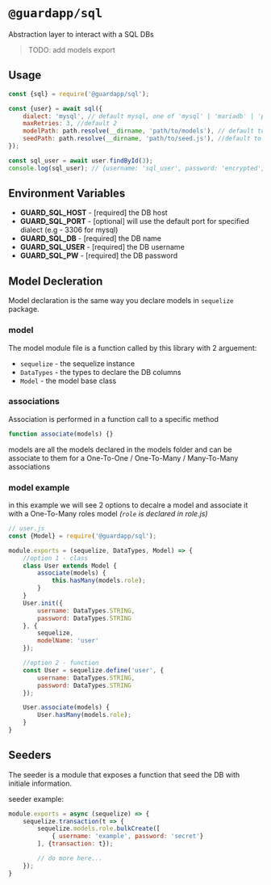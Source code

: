 # `@guardapp/sql`

Abstraction layer to interact with a SQL DBs

> TODO: add models export

## Usage

```javascript
const {sql} = require('@guardapp/sql');

const {user} = await sql({
    dialect: 'mysql', // default mysql, one of 'mysql' | 'mariadb' | 'postgres' | 'mssql'
    maxRetries: 3, //default 2
    modelPath: path.resolve(__dirname, 'path/to/models'), // default to "/models/sql"
    seedPath: path.resolve(__dirname, 'path/to/seed.js'), //default to "seeders/sql.js"
});

const sql_user = await user.findById(3);
console.log(sql_user); // {username: 'sql_user', password: 'encrypted'}
```


## Environment Variables

- **GUARD_SQL_HOST**    - [required] the DB host
- **GUARD_SQL_PORT**   - [optional] will use the default port for specified dialect (e.g - 3306 for mysql)
- **GUARD_SQL_DB**      - [required] the DB name
- **GUARD_SQL_USER**    - [required] the DB username
- **GUARD_SQL_PW**      - [required] the DB password

## Model Decleration

Model declaration is the same way you declare models in `sequelize` package.

### model

The model module file is a function called by this library with 2 arguement:
- `sequelize` - the sequelize instance
- `DataTypes` - the types to declare the DB columns
- `Model`     - the model base class

### associations

Association is performed in a function call to a specific method
```javascript
function associate(models) {}
```
models are all the models declared in the models folder and can be associate to them for a One-To-One / One-To-Many / Many-To-Many associations

### model example

in this example we will see 2 options to decalre a model and associate it with a One-To-Many roles model *(`role` is declared in role.js)*

```javascript
// user.js
const {Model} = require('@guardapp/sql');

module.exports = (sequelize, DataTypes, Model) => {
    //option 1 - class
    class User extends Model {
        associate(models) {
            this.hasMany(models.role);
        }
    }
    User.init({
        username: DataTypes.STRING,
        password: DataTypes.STRING
    }, {
        sequelize,
        modelName: 'user'
    });

    //option 2 - function
    const User = sequelize.define('user', {
        username: DataTypes.STRING,
        password: DataTypes.STRING
    });

    User.associate(models) {
        User.hasMany(models.role);
    }
}
````

## Seeders

The seeder is a module that exposes a function that seed the DB with initiale information.

seeder example:
```javascript
module.exports = async (sequelize) => {
    sequelize.transaction(t => {
        sequelize.models.role.bulkCreate([
            { username: 'example', password: 'secret'}
        ], {transaction: t});

        // do more here... 
    });
}
```